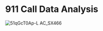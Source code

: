 # 911 Call Data Analysis

![51qGcT0Ap-L _AC_SX466_](https://user-images.githubusercontent.com/36128807/168645936-ca13ea97-49b6-4935-847c-560a1c45ee51.jpg)
